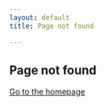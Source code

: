 ```yaml
---
layout: default
title: Page not found

---
```

## Page not found

[Go to the homepage](https://sedumsediforme.github.io/ubuild-jekyll/ "Back to homepage")